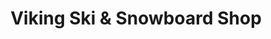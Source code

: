 ---
title: "Viking Ski & Snowboard Shop"
url: /chicago/viking-ski-und-snowboard-shop/
shop: Sport
---